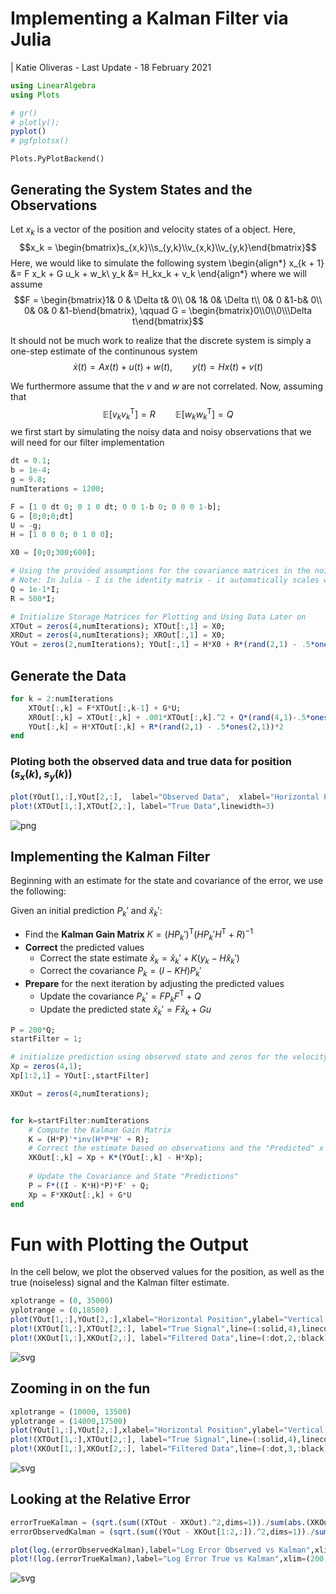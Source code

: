 
# Implementing a Kalman Filter via Julia
| Katie Oliveras - Last Update - 18 February 2021


```julia
using LinearAlgebra
using Plots

# gr()
# plotly();
pyplot()
# pgfplotsx()

```




    Plots.PyPlotBackend()



## Generating the System States and the Observations
Let $x_k$ is a vector of the position and velocity states of a object.  Here, $$x_k = \begin{bmatrix}s_{x,k}\\s_{y,k}\\v_{x,k}\\v_{y,k}\end{bmatrix}$$Here, we would like to simulate the following system
\begin{align*}
x_{k + 1} &= F x_k + G u_k + w_k\\
y_k &= H_kx_k + v_k
\end{align*}
where we will assume $$F = \begin{bmatrix}1& 0 & \Delta t& 0\\ 0& 1& 0& \Delta t\\ 0& 0 &1-b& 0\\ 0& 0& 0 &1-b\end{bmatrix}, \qquad G = \begin{bmatrix}0\\0\\0\\\Delta t\end{bmatrix}$$ 

It should not be much work to realize that the discrete system is simply a one-step estimate of the continunous system $$\dot{x}(t) = Ax(t) + u(t) + w(t), \qquad y(t) = H x(t) + v(t)$$

We furthermore assume that the $v$ and $w$ are not correlated.  Now, assuming that 
$$\mathbb{E}\left[v_k v_k^\textsf{T}\right] = R \qquad \mathbb{E}\left[w_k w_k^\textsf{T}\right] = Q$$
we first start by simulating the noisy data and noisy observations that we will need for our filter implementation


```julia
dt = 0.1;
b = 1e-4;
g = 9.8;
numIterations = 1200;

F = [1 0 dt 0; 0 1 0 dt; 0 0 1-b 0; 0 0 0 1-b];
G = [0;0;0;dt]
U = -g;
H = [1 0 0 0; 0 1 0 0];

X0 = [0;0;300;600];

# Using the provided assumptions for the covariance matrices in the noise
# Note: In Julia - I is the identity matrix - it automatically scales when needed.  Cool.
Q = 1e-1*I;
R = 500*I;

# Initialize Storage Matrices for Plotting and Using Data Later on
XTOut = zeros(4,numIterations); XTOut[:,1] = X0;
XROut = zeros(4,numIterations); XROut[:,1] = X0;
YOut = zeros(2,numIterations); YOut[:,1] = H*X0 + R*(rand(2,1) - .5*ones(2,1))*2;


```

## Generate the Data


```julia
for k = 2:numIterations
    XTOut[:,k] = F*XTOut[:,k-1] + G*U;
    XROut[:,k] = XTOut[:,k] + .001*XTOut[:,k].^2 + Q*(rand(4,1)-.5*ones(4,1))*2
    YOut[:,k] = H*XTOut[:,k] + R*(rand(2,1) - .5*ones(2,1))*2
end
```

### Ploting both the observed data and true data for position $(s_x(k), s_y(k))$


```julia
plot(YOut[1,:],YOut[2,:],  label="Observed Data",  xlabel="Horizontal Position",ylabel="Vertical Position",markersize=1,markerstrokewidth=0,t=[:scatter])
plot!(XTOut[1,:],XTOut[2,:], label="True Data",linewidth=3)

```




![png](output_7_0.png)



## Implementing the Kalman Filter

Beginning with an estimate for the state and covariance of the error, we use the following:

Given an initial prediction $P_k'$ and $\hat{x}_k'$: 
* Find the **Kalman Gain Matrix** $K = (HP_k')^\textsf{T}(H P_k'H^\textsf{T} + R)^{-1}$
* **Correct** the predicted values 
   * Correct the state estimate $\hat{x}_k = \hat{x}_k' + K(y_k - H\hat{x}_k')$
   * Correct the covariance $P_k = (I - K H)P_k'$
* **Prepare** for the next iteration by adjusting the predicted values
   * Update the covariance $P_k' = F P_kF^\textsf{T} + Q$ 
   * Update the predicted state $\hat{x}_k' = F \hat{x}_k + G u$


```julia
P = 200*Q;
startFilter = 1;

# initialize prediction using observed state and zeros for the velocity
Xp = zeros(4,1);
Xp[1:2,1] = YOut[:,startFilter]

XKOut = zeros(4,numIterations);


for k=startFilter:numIterations
    # Compute the Kalman Gain Matrix
    K = (H*P)'*inv(H*P*H' + R);
    # Correct the estimate based on observations and the "Predicted" x state
    XKOut[:,k] = Xp + K*(YOut[:,k] - H*Xp);
    
    # Update the Covariance and State "Predictions"
    P = F*((I - K*H)*P)*F' + Q;
    Xp = F*XKOut[:,k] + G*U
end
```

# Fun with Plotting the Output
In the cell below, we plot the observed values for the position, as well as the true (noiseless) signal and the Kalman filter estimate.  


```julia
xplotrange = (0, 35000)
yplotrange = (0,18500)
plot(YOut[1,:],YOut[2,:],xlabel="Horizontal Position",ylabel="Vertical Position",label="Observed Data",markersize=1,markercolor=palette(:default)[1],markerstrokewidth=0,t=[:scatter],xlim=xplotrange, ylim=yplotrange)#,t=[:scatter],markerstrokewidth=0,markersize=3)
plot!(XTOut[1,:],XTOut[2,:], label="True Signal",line=(:solid,4),linecolor=palette(:default)[2],xlim=xplotrange)
plot!(XKOut[1,:],XKOut[2,:], label="Filtered Data",line=(:dot,2,:black),xlim=xplotrange)

```




![svg](output_11_0.svg)



## Zooming in on the fun


```julia
xplotrange = (10000, 13500)
yplotrange = (14000,17500)
plot(YOut[1,:],YOut[2,:],xlabel="Horizontal Position",ylabel="Vertical Position",label="Observed Data",markersize=2,markerstrokewidth=0,t=[:scatter],linewidth=4,xlim=xplotrange, ylim=yplotrange)#,t=[:scatter],markerstrokewidth=0,markersize=3)
plot!(XTOut[1,:],XTOut[2,:], label="True Signal",line=(:solid,4),linecolor=palette(:default)[2],xlim=xplotrange)
plot!(XKOut[1,:],XKOut[2,:], label="Filtered Data",line=(:dot,3,:black),xlim=xplotrange)

```




![svg](output_13_0.svg)




## Looking at the Relative Error



```julia
errorTrueKalman = (sqrt.(sum((XTOut - XKOut).^2,dims=1))./sum(abs.(XKOut),dims=1))';
errorObservedKalman = (sqrt.(sum((YOut - XKOut[1:2,:]).^2,dims=1))./sum(abs.(YOut),dims=1))';

plot(log.(errorObservedKalman),label="Log Error Observed vs Kalman",xlim=(200,600))
plot!(log.(errorTrueKalman),label="Log Error True vs Kalman",xlim=(200,600),ylim=(-8,-3),xlabel="Iteration",ylabel="Log Relative Error")

```




![svg](output_15_0.svg)


